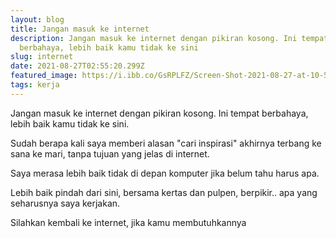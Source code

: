 ```yaml
---
layout: blog
title: Jangan masuk ke internet
description: Jangan masuk ke internet dengan pikiran kosong. Ini tempat
  berbahaya, lebih baik kamu tidak ke sini
slug: internet
date: 2021-08-27T02:55:20.299Z
featured_image: https://i.ibb.co/GsRPLFZ/Screen-Shot-2021-08-27-at-10-56-14-AM.png
tags: kerja
---
```

Jangan masuk ke internet dengan pikiran kosong. Ini tempat berbahaya, lebih baik kamu tidak ke sini.

Sudah berapa kali saya memberi alasan "cari inspirasi" akhirnya terbang ke sana ke mari, tanpa tujuan yang jelas di internet.

Saya merasa lebih baik tidak di depan komputer jika belum tahu harus apa.

Lebih baik pindah dari sini, bersama kertas dan pulpen, berpikir.. apa yang seharusnya saya kerjakan.

Silahkan kembali ke internet, jika kamu membutuhkannya